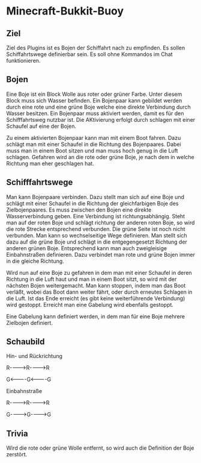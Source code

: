 Minecraft-Bukkit-Buoy
=====================

Ziel
----

Ziel des Plugins ist es Bojen der Schiffahrt nach zu empfinden.
Es sollen Schiffahrtswege definierbar sein. Es soll ohne Kommandos im Chat funktionieren.

Bojen
-----

Eine Boje ist ein Block Wolle aus roter oder grüner Farbe. Unter diesem Block muss sich Wasser befinden.
Ein Bojenpaar kann gebildet werden durch eine rote und eine grüne Boje welche eine direkte Verbindung durch Wasser besitzen.
Ein Bojenpaar muss aktiviert werden, damit es für den Schifffahrtsweg nutzbar ist.
Die AKtivierung erfolgt durch schlagen mit einer Schaufel auf eine der Bojen.

Zu einem aktivierten Bojenpaar kann man mit einem Boot fahren.
Dazu schlägt man mit einer Schaufel in die Richtung des Bojenpaares.
Dabei muss man in einem Boot sitzen und man muss hoch genug in die Luft schlagen.
Gefahren wird an die rote oder grüne Boje, je nach dem in welche Richtung man eher geschlagen hat.

Schifffahrtswege
----------------

Man kann Bojenpaare verbinden. Dazu stellt man sich auf eine Boje und schlägt mit einer Schaufel
in die Richtung der gleichfarbigen Boje des Zielbojenpaares. Es muss zwischen den Bojen eine direkte Wasserverbindung geben.
Eine Verbindung ist richtungsabhängig. Steht man auf der roten Boje und schlägt richtung der anderen roten Boje,
so wird die rote Strecke entsprechend verbunden. Die grüne Seite ist noch nicht verbunden.
Man kann so wechselseitige Wege definieren. Man stellt sich dazu auf die grüne Boje und schlägt in die
entgegengesetzt Richtung der anderen grünen Boje.
Entsprechend kann man auch zweigleisige Einbahnstraßen definieren. Dazu verbindet man rote und grüne Bojen
immer in die gleiche Richtung.

Wird nun auf eine Boje zu gefahren in dem man mit einer Schaufel in deren Richtung in die Luft haut und man in einem
Boot sitzt, so wird mit der nächsten Bojen weitergemacht. Man kann stoppen, indem man das Boot verläßt,
wobei das Boot dann weiter fährt, oder durch erneutes Schlagen in die Luft.
Ist das Ende erreicht (es gibt keine weiterführende Verbindung) wird gestoppt.
Erreicht man eine Gabelung wird ebenfalls gestoppt.

Eine Gabelung kann definiert werden, in dem man für eine Boje mehrere Zielbojen definiert.

Schaubild
---------


Hin- und Rückrichtung

R---->R---->R

G<----G<----G


Einbahnstraße

R---->R---->R

G---->G---->G


Trivia
------

Wird die rote oder grüne Wolle entfernt, so wird auch die Definition der Boje zerstört. 
